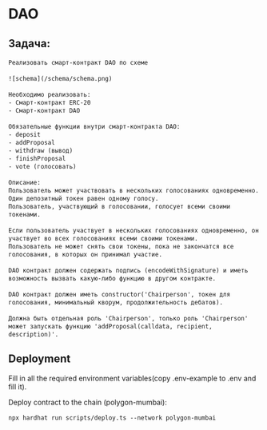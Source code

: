# DAO

## Задача:
    Реализовать смарт-контракт DAO по схеме

    ![schema](/schema/schema.png)

    Необходимо реализовать:
    - Смарт-контракт ERC-20
    - Смарт-контракт DAO

    Обязательные функции внутри смарт-контракта DAO:
    - deposit
    - addProposal
    - withdraw (вывод)
    - finishProposal
    - vote (голосовать)

    Описание:
    Пользователь может участвовать в нескольких голосованиях одновременно.
    Один депозитный токен равен одному голосу.
    Пользователь, участвующий в голосовании, голосует всеми своими токенами.

    Если пользователь участвует в нескольких голосованиях одновременно, он участвует во всех голосованиях всеми своими токенами.
    Пользователь не может снять свои токены, пока не закончатся все голосования, в которых он принимал участие.

    DAO контракт должен содержать подпись (encodeWithSignature) и иметь возможность вызвать какую-либо функцию в другом контракте.

    DAO контракт должен иметь constructor('Chairperson', токен для голосования, минимальный кворум, продолжительность дебатов).

    Должна быть отдельная роль 'Chairperson', только роль 'Chairperson' может запускать функцию 'addProposal(calldata, recipient, description)'.

## Deployment

Fill in all the required environment variables(copy .env-example to .env and fill it). 

Deploy contract to the chain (polygon-mumbai):
```shell
npx hardhat run scripts/deploy.ts --network polygon-mumbai
```
